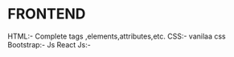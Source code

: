 # FRONTEND

HTML:- Complete tags ,elements,attributes,etc.
CSS:- vanilaa css
Bootstrap:-
Js
React Js:-
